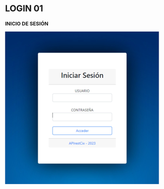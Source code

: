# LOGIN 01
<div>
    <h3>INICIO DE SESIÓN</h3>
    <img src="img/login_01.jpg" alt="Iniciar Sesión">
</div>